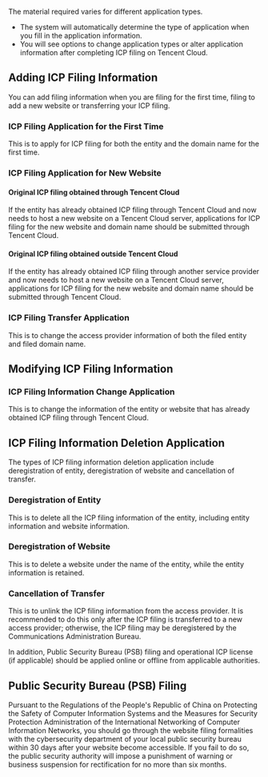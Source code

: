 The material required varies for different application types.

- The system will automatically determine the type of application when you fill in the application information.
- You will see options to change application types or alter application information after completing ICP filing on Tencent Cloud. 

## Adding ICP Filing Information

You can add filing information when you are filing for the first time, filing to add a new website or transferring your ICP filing.

### ICP Filing Application for the First Time

This is to apply for ICP filing for both the entity and the domain name for the first time.

### ICP Filing Application for New Website

#### Original ICP filing obtained through Tencent Cloud

If the entity has already obtained ICP filing through Tencent Cloud and now needs to host a new website on a Tencent Cloud server, applications for ICP filing for the new website and domain name should be submitted through Tencent Cloud.

#### Original ICP filing obtained outside Tencent Cloud

If the entity has already obtained ICP filing through another service provider and now needs to host a new website on a Tencent Cloud server, applications for ICP filing for the new website and domain name should be submitted through Tencent Cloud.

### ICP Filing Transfer Application

This is to change the access provider information of both the filed entity and filed domain name.

## Modifying ICP Filing Information

### ICP Filing Information Change Application

This is to change the information of the entity or website that has already obtained ICP filing through Tencent Cloud.

## ICP Filing Information Deletion Application

The types of ICP filing information deletion application include deregistration of entity, deregistration of website and cancellation of transfer.

### Deregistration of Entity

This is to delete all the ICP filing information of the entity, including entity information and website information.

### Deregistration of Website

This is to delete a website under the name of the entity, while the entity information is retained.

### Cancellation of Transfer

This is to unlink the ICP filing information from the access provider. It is recommended to do this only after the ICP filing is transferred to a new access provider; otherwise, the ICP filing may be deregistered by the Communications Administration Bureau.



In addition, Public Security Bureau (PSB) filing and operational ICP license (if applicable) should be applied online or offline from applicable authorities.

## Public Security Bureau (PSB) Filing

Pursuant to the Regulations of the People's Republic of China on Protecting the Safety of Computer Information Systems and the Measures for Security Protection Administration of the International Networking of Computer Information Networks, you should go through the website filing formalities with the cybersecurity department of your local public security bureau within 30 days after your website become accessible. If you fail to do so, the public security authority will impose a punishment of warning or business suspension for rectification for no more than six months. 
